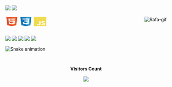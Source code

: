 ##
<div>
  <img height="180em" src="https://github-readme-stats.vercel.app/api?username=icaiohenrique&show_icons=true&theme=gotham&include_all_commits=false&count_private=true"/>
  <img height="180em" src="https://github-readme-stats.vercel.app/api/top-langs/?username=icaiohenrique&layout=compact&langs_count=16&theme=gotham"/>
</div>
  
  <div style="display: inline_block"><br>
  
  <img align="center" alt="Rafa-HTML" height="30" width="40" src="https://raw.githubusercontent.com/devicons/devicon/master/icons/html5/html5-original.svg">
  <img align="center" alt="Rafa-CSS" height="30" width="40" src="https://raw.githubusercontent.com/devicons/devicon/master/icons/css3/css3-original.svg">
  <img align="center" alt="Rafa-Js" height="30" width="40" src="https://raw.githubusercontent.com/devicons/devicon/master/icons/javascript/javascript-plain.svg">
  <img align="right" alt="Rafa-gif" src="https://i0.wp.com/media.tenor.com/images/8fc9f69d9b1c02086f8795983a8eaeb0/tenor.gif">
</div>
  
  ##
  
  <div>
    <a href="https://instagram.com/icaiio" target="_blank"><img src="https://img.shields.io/badge/-Instagram-%23E4405F?style=for-the-badge&logo=instagram&logoColor=white" target="_blank"></a>
    <a href="https://www.twitch.tv/icaiiio" target="_blank"><img src="https://img.shields.io/badge/Twitch-9146FF?style=for-the-badge&logo=twitch&logoColor=white" target="_blank"></a>
    <a href="https://discord.gg/Caiio#9201" target="_blank"><img src="https://img.shields.io/badge/Discord-7289DA?style=for-the-badge&logo=discord&logoColor=white" target="_blank"></a> 
    <a href = "mailto:caiouzumaki55@gmail.com"><img src="https://img.shields.io/badge/Gmail-D14836?style=for-the-badge&logo=gmail&logoColor=white" target="_blank"></a>
    <a href="https://www.linkedin.com/in/caiohenrique55/" target="_blank"><img src="https://img.shields.io/badge/-LinkedIn-%230077B5?style=for-the-badge&logo=linkedin&logoColor=white" target="_blank"></a>   
</div>

  
  ![Snake animation](https://github.com/icaiohenrique/icaiohenrique/blob/output/github-contribution-grid-snake.svg)
  <div align="center">
<br><p align="centre"><b>Visitors Count</b></p>  
<p align="center"><img align="center" src="https://profile-counter.glitch.me/{icaiohenrique}/count.svg" /></p> 
<br>
</div>
  
